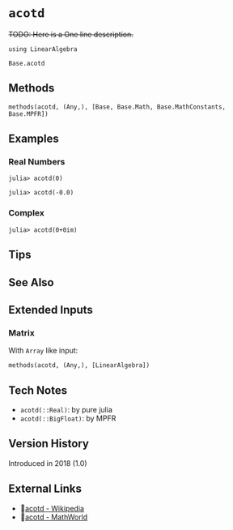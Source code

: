 # `acotd`

~~TODO: Here is a One line description.~~

```@setup repl_only
using LinearAlgebra
```
```@docs
Base.acotd
```


## Methods

```@repl
methods(acotd, (Any,), [Base, Base.Math, Base.MathConstants, Base.MPFR])
```


## Examples

### Real Numbers
```jldoctest
julia> acotd(0)

julia> acotd(-0.0)
```

### Complex
```jldoctest
julia> acotd(0+0im)
```

## Tips


## See Also



## Extended Inputs

### Matrix
With `Array` like input:
```@repl repl_only
methods(acotd, (Any,), [LinearAlgebra])
```


## Tech Notes

- `acotd(::Real)`: by pure julia
- `acotd(::BigFloat)`: by MPFR


## Version History

Introduced in 2018 (1.0)


## External Links
- 🔗[acotd - Wikipedia](https://en.wikipedia.org/wiki/ )
- 🔗[acotd - MathWorld](https://mathworld.wolfram.com/ )
